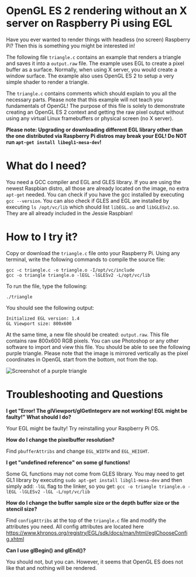 # OpenGL ES 2 rendering without an X server on Raspberry Pi using EGL

Have you ever wanted to render things with headless (no screen) Raspberry Pi? Then this is something you might be interested in! 

The following file `triangle.c` contains an example that renders a triangle and saves it into a `output.raw` file. The example uses EGL to create a pixel buffer as a surface. Normally, when using X server, you would create a window surface. The example also uses OpenGL ES 2 to setup a very simple shader to render a triangle.

The `triangle.c` contains comments which should explain to you all the necessary parts. Please note that this example will not teach you fundamentals of OpenGL! The purpose of this file is solely to demonstrate creating an OpenGL ES 2 context and getting the raw pixel output without using any virtual Linux framebuffers or physical screen (no X server).

**Please note: Upgrading or downloading different EGL library other than the one distributed via Raspberry Pi distros may break your EGL! Do NOT run `apt-get install libegl1-mesa-dev`!**

# What do I need?

You need a GCC compiler and EGL and GLES library. If you are using the newest Raspbian distro, all those are already located on the image, no extra `apt-get` needed. You can check if you have the gcc installed by executing `gcc --version`. You can also check if GLES and EGL are installed by executing `ls /opt/vc/lib` which should list `libEGL.so` and `libGLESv2.so`. They are all already included in the Jessie Raspbian!

# How to I try it?

Copy or download the `triangle.c` file onto your Raspberry Pi. Using any terminal, write the following commands to compile the source file:

```
gcc -c triangle.c -o triangle.o -I/opt/vc/include
gcc -o triangle triangle.o -lEGL -lGLESv2 -L/opt/vc/lib
```

To run the file, type the following:

```
./triangle
```

You should see the following output:

```
Initialized EGL version: 1.4
GL Viewport size: 800x600
```

At the same time, a new file should be created: `output.raw`. This file contains raw 800x600 RGB pixels. You can use Photoshop or any other software to import and view this file. You should be able to see the following purple triangle. Please note that the image is mirrored vertically as the pixel coordinates in OpenGL start from the bottom, not from the top.

![Screenshot of a purple triangle](/../master/output.png?raw=true "Screenshot of a purple triangle")

# Troubleshooting and Questions

**I get "Error! The glViewport/glGetIntegerv are not working! EGL might be faulty!" What should I do?**

Your EGL might be faulty! Try reinstalling your Raspberry Pi OS.

**How do I change the pixelbuffer resolution?**

Find `pbufferAttribs` and change `EGL_WIDTH` and `EGL_HEIGHT`.

**I get "undefined reference" on some gl functions!**

Some GL functions may not come from GLES library. You may need to get GL1 library by executing `sudo apt-get install libgl1-mesa-dev` and then simply add: `-lGL` flag to the linker, so you get: `gcc -o triangle triangle.o -lEGL -lGLESv2 -lGL -L/opt/vc/lib`

**How do I change the buffer sample size or the depth buffer size or the stencil size?**

Find `configAttribs` at the top of the `triangle.c` file and modify the attributes you need. All config attributes are located here <https://www.khronos.org/registry/EGL/sdk/docs/man/html/eglChooseConfig.xhtml>

**Can I use glBegin() and glEnd()?**

You should not, but you can. However, it seems that OpenGL ES does not like that and nothing will be rendered.
